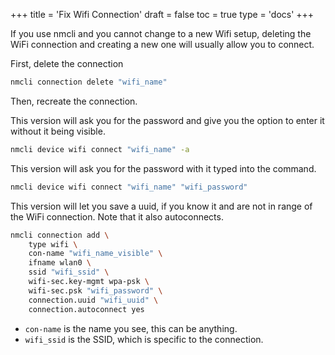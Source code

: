 +++
title = 'Fix Wifi Connection'
draft = false
toc = true
type = 'docs'
+++

If you use nmcli and you cannot change to a new Wifi setup, deleting the WiFi connection and creating a new one will usually allow you to connect.

First, delete the connection
```bash
nmcli connection delete "wifi_name"
```

Then, recreate the connection. 

This version will ask you for the password and give you the option to enter it without it being visible.
```bash
nmcli device wifi connect "wifi_name" -a
```

This version will ask you for the password with it typed into the command.
```bash
nmcli device wifi connect "wifi_name" "wifi_password"
```

This version will let you save a uuid, if you know it and are not in range of the WiFi connection. Note that it also autoconnects.
```bash
nmcli connection add \
	type wifi \
	con-name "wifi_name_visible" \
	ifname wlan0 \
	ssid "wifi_ssid" \
	wifi-sec.key-mgmt wpa-psk \
	wifi-sec.psk "wifi_password" \
	connection.uuid "wifi_uuid" \
	connection.autoconnect yes
```

* `con-name` is the name you see, this can be anything.
* `wifi_ssid` is the SSID, which is specific to the connection.
